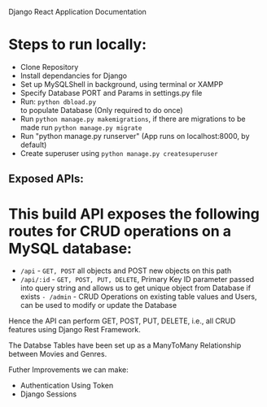 Django React Application Documentation

# Steps to run locally:
* Clone Repository
* Install dependancies for Django
* Set up MySQLShell in background, using terminal or XAMPP
* Specify Database PORT and Params in settings.py file
* Run:
`python dbload.py` \
to populate Database (Only required to do once)
* Run `python manage.py makemigrations`, if there are migrations to be made run `python manage.py migrate`
* Run "python manage.py runserver" (App runs on localhost:8000, by default)
* Create superuser using `python manage.py createsuperuser`

## Exposed APIs:

# This build API exposes the following routes for CRUD operations on a MySQL database:
 - `/api` - `GET, POST` all objects and POST new objects on this path
 - `/api/:id` - `GET, POST, PUT, DELETE`,  Primary Key ID parameter passed into query string and allows us to get unique object from Database if exists
 `- /admin` - CRUD Operations on existing table values and Users, can be used to modify or update the Database
 
 Hence the API can perform GET, POST, PUT, DELETE, i.e., all CRUD features using Django Rest Framework.
 
 The Databse Tables have been set up as a ManyToMany Relationship between Movies and Genres.
 
 Futher Improvements we can make:
 * Authentication Using Token
 * Django Sessions
